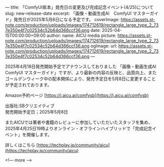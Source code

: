 —
title: 「ComfyUI紫本」発売日の変更及び完成記念イベント(4/25)について
slug: new-release-date
excerpt: 「画像・動画生成AI　ComfyUI マスターガイド」発売日が2025年5月8日になる予定です。
coverImage: https://assets.st-note.com/production/uploads/images/174712619/rectangle_large_type_2_737e350e4f7c02534c52b64d366ccf36.png
date: 2025-04-15T00:00:00+09:00
author:
  name: AICU media
  picture: https://assets.st-note.com/production/uploads/images/174712619/rectangle_large_type_2_737e350e4f7c02534c52b64d366ccf36.png
ogImage:
  url: https://assets.st-note.com/production/uploads/images/174712619/rectangle_large_type_2_737e350e4f7c02534c52b64d366ccf36.png
—

2025年4月18日発売開始予定でアナウンスしておりました
「画像・動画生成AI　ComfyUI マスターガイド」ですが、より最新の内容の反映と、品質向上、またゴールデンウィーク中の配本関係により、発売予定日を5月8日に変更することが予定されております。

Amazon予約ページ
[https://j.aicu.ai/comfysb](https://j.aicu.ai/comfysb)

出版社:SBクリエイティブ  
発売開始予定日；2025年5月8日

またAICUでは著者や書籍のレビューに参加していただいたスタッフを集め、
2025年4月25日19時よりオンライン・オフラインハイブリッドで「完成記念イベント」を開催します。


詳しくはこちら
[https://techplay.jp/community/aicu](https://techplay.jp/community/aicu)


<!— more —>
